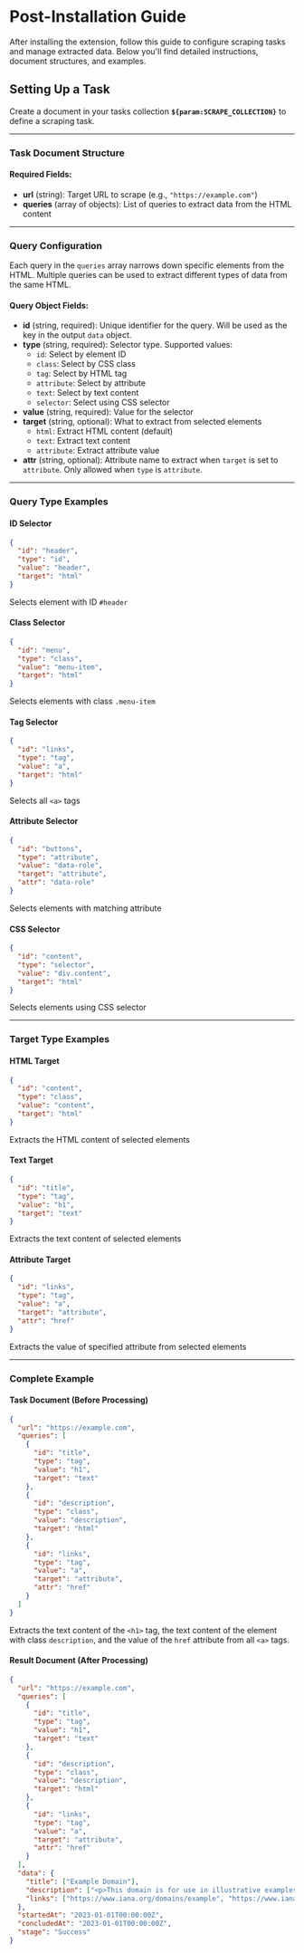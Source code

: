 # Post-Installation Guide

After installing the extension, follow this guide to configure scraping tasks and manage extracted data. Below you'll find detailed instructions, document structures, and examples.

## Setting Up a Task
Create a document in your tasks collection **`${param:SCRAPE_COLLECTION}`** to define a scraping task.

---

### Task Document Structure

#### Required Fields:
- **url** (string): Target URL to scrape (e.g., `"https://example.com"`)
- **queries** (array of objects): List of queries to extract data from the HTML content

---

### Query Configuration
Each query in the `queries` array narrows down specific elements from the HTML. Multiple queries can be used to extract different types of data from the same HTML.

#### Query Object Fields:
- **id** (string, required): Unique identifier for the query. Will be used as the key in the output `data` object.
- **type** (string, required): Selector type. Supported values:
  - `id`: Select by element ID
  - `class`: Select by CSS class
  - `tag`: Select by HTML tag
  - `attribute`: Select by attribute
  - `text`: Select by text content
  - `selector`: Select using CSS selector
- **value** (string, required): Value for the selector
- **target** (string, optional): What to extract from selected elements
  - `html`: Extract HTML content (default)
  - `text`: Extract text content
  - `attribute`: Extract attribute value
- **attr** (string, optional): Attribute name to extract when `target` is set to `attribute`. Only allowed when `type` is `attribute`.

---

### Query Type Examples

#### ID Selector
```json
{
  "id": "header",
  "type": "id",
  "value": "header",
  "target": "html"
}
```
Selects element with ID `#header`

#### Class Selector
```json
{
  "id": "menu",
  "type": "class",
  "value": "menu-item",
  "target": "html"
}
```
Selects elements with class `.menu-item`

#### Tag Selector
```json
{
  "id": "links",
  "type": "tag",
  "value": "a",
  "target": "html"
}
```
Selects all `<a>` tags

#### Attribute Selector
```json
{
  "id": "buttons",
  "type": "attribute",
  "value": "data-role",
  "target": "attribute",
  "attr": "data-role"
}
```
Selects elements with matching attribute

#### CSS Selector
```json
{
  "id": "content",
  "type": "selector",
  "value": "div.content",
  "target": "html"
}
```
Selects elements using CSS selector

---

### Target Type Examples

#### HTML Target
```json
{
  "id": "content",
  "type": "class",
  "value": "content",
  "target": "html"
}
```
Extracts the HTML content of selected elements

#### Text Target
```json
{
  "id": "title",
  "type": "tag",
  "value": "h1",
  "target": "text"
}
```
Extracts the text content of selected elements

#### Attribute Target
```json
{
  "id": "links",
  "type": "tag",
  "value": "a",
  "target": "attribute",
  "attr": "href"
}
```
Extracts the value of specified attribute from selected elements

---

### Complete Example

#### Task Document (Before Processing)
```json
{
  "url": "https://example.com",
  "queries": [
    {
      "id": "title",
      "type": "tag",
      "value": "h1",
      "target": "text"
    },
    {
      "id": "description",
      "type": "class",
      "value": "description",
      "target": "html"
    },
    {
      "id": "links",
      "type": "tag",
      "value": "a",
      "target": "attribute",
      "attr": "href"
    }
  ]
}
```

Extracts the text content of the `<h1>` tag, the text content of the element with class `description`, and the value of the `href` attribute from all `<a>` tags.

#### Result Document (After Processing)
```json
{
  "url": "https://example.com",
  "queries": [
    {
      "id": "title",
      "type": "tag",
      "value": "h1",
      "target": "text"
    },
    {
      "id": "description",
      "type": "class",
      "value": "description",
      "target": "html"
    },
    {
      "id": "links",
      "type": "tag",
      "value": "a",
      "target": "attribute",
      "attr": "href"
    }
  ],
  "data": {
    "title": ["Example Domain"],
    "description": ["<p>This domain is for use in illustrative examples...</p>"],
    "links": ["https://www.iana.org/domains/example", "https://www.iana.org/domains/reserved"]
  },
  "startedAt": "2023-01-01T00:00:00Z",
  "concludedAt": "2023-01-01T00:00:00Z",
  "stage": "Success"
}
```